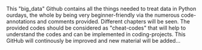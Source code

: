 This "big_data" Github contains all the things needed to treat data in Python ourdays, the whole by being very
beginner-friendly via the numerous code-annotations and comments provided.
Different chapters will be seen.
The provided codes should be considered as "cheat-codes" that will help to understand the codes and can be implemented
in coding-projects. This GitHub will continously be improved and new material will be added...
